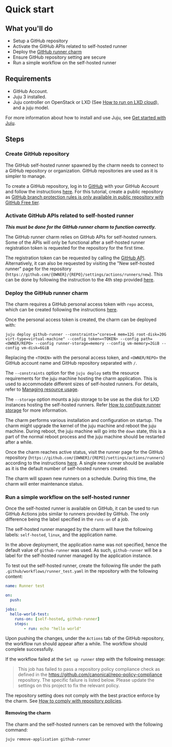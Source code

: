# Quick start

## What you'll do

- Setup a GitHub repository
- Activate the GitHub APIs related to self-hosted runner
- Deploy the [GitHub runner charm](https://charmhub.io/github-runner)
- Ensure GitHub repository setting are secure
- Run a simple workflow on the self-hosted runner

## Requirements

- GitHub Account.
- Juju 3 installed.
- Juju controller on OpenStack or LXD (See [How to run on LXD cloud](https://charmhub.io/github-runner/docs/run-on-lxd)), and a juju model.

For more information about how to install and use Juju, see [Get started with Juju](https://juju.is/docs/olm/get-started-with-juju).

## Steps

### Create GitHub repository

The GitHub self-hosted runner spawned by the charm needs to connect to a GitHub repository or organization. GitHub repositories are used as it is simpler to manage.

To create a GitHub repository, log in to [GitHub](https://github.com) with your GitHub Account and follow the instructions [here](https://docs.github.com/en/get-started/quickstart/create-a-repo#create-a-repository). For this tutorial, create a public repository as [GitHub branch protection rules is only available in public repository with GitHub Free tier](https://docs.github.com/en/repositories/configuring-branches-and-merges-in-your-repository/managing-protected-branches/managing-a-branch-protection-rule).

### Activate GitHub APIs related to self-hosted runner

***This must be done for the GitHub runner charm to function correctly.***

The GitHub runner charm relies on GitHub APIs for self-hosted runners. Some of the APIs will only be functional after a self-hosted runner registration token is requested for the repository for the first time.

The registration token can be requested by calling the [GitHub API](https://docs.github.com/en/rest/actions/self-hosted-runners?apiVersion=2022-11-28#create-a-registration-token-for-a-repository). Alternatively, it can also be requested by visiting the "New self-hosted runner" page for the repository (`https://github.com/{OWNER}/{REPO}/settings/actions/runners/new`). This can be done by following the instruction to the 4th step provided [here](https://docs.github.com/en/actions/hosting-your-own-runners/managing-self-hosted-runners/adding-self-hosted-runners#adding-a-self-hosted-runner-to-a-repository).

### Deploy the GitHub runner charm

The charm requires a GitHub personal access token with `repo` access, which can be created following the instructions [here](https://docs.github.com/en/authentication/keeping-your-account-and-data-secure/managing-your-personal-access-tokens#creating-a-personal-access-token-classic).

Once the personal access token is created, the charm can be deployed with:

```shell
juju deploy github-runner --constraints="cores=4 mem=12G root-disk=20G virt-type=virtual-machine" --config token=<TOKEN> --config path=<OWNER/REPO> --config runner-storage=memory --config vm-memory=2GiB --config vm-disk=6GiB
```

Replacing the `<TOKEN>` with the personal access token, and `<OWNER/REPO>` the GitHub account name and GitHub repository separated with `/`.

The `--constraints` option for the `juju deploy` sets the resource requirements for the juju machine hosting the charm application. This is used to accommodate different sizes of self-hosted runners. For details, refer to [Managing resource usage](https://charmhub.io/github-runner/docs/managing-resource-usage).

The `--storage` option mounts a juju storage to be use as the disk for LXD instances hosting the self-hosted runners. Refer [How to configure runner storage](https://charmhub.io/github-runner/docs/configure-runner-storage) for more information.

The charm performs various installation and configuration on startup. The charm might upgrade the kernel of the juju machine and reboot the juju machine. During reboot, the juju machine will go into the `down` state, this is a part of the normal reboot process and the juju machine should be restarted after a while.

Once the charm reaches active status, visit the runner page for the GitHub repository (`https://github.com/{OWNER}/{REPO}/settings/actions/runners`) according to the instructions [here](https://docs.github.com/en/actions/hosting-your-own-runners/managing-self-hosted-runners/using-self-hosted-runners-in-a-workflow#viewing-available-runners-for-a-repository). A single new runner should be available as it is the default number of self-hosted runners created.

The charm will spawn new runners on a schedule. During this time, the charm will enter maintenance status.

### Run a simple workflow on the self-hosted runner

Once the self-hosted runner is available on GitHub, it can be used to run GitHub Actions jobs similar to runners provided by GitHub. The only difference being the label specified in the `runs-on` of a job.

The self-hosted runner managed by the charm will have the following labels: `self-hosted`, `linux`, and the application name.

In the above deployment, the application name was not specified, hence the default value of `github-runner` was used. As such, `github-runner` will be a label for the self-hosted runner managed by the application instance.

To test out the self-hosted runner, create the following file under the path `.github/workflows/runner_test.yaml` in the repository with the following content:

```yaml
name: Runner test

on:
  push:

jobs:
  hello-world-test:
    runs-on: [self-hosted, github-runner]
    steps:
        - run: echo "hello world"
```

Upon pushing the changes, under the `Actions` tab of the GitHub repository, the workflow run should appear after a while. The workflow should complete successfully.

If the workflow failed at the `Set up runner` step with the following message:

> This job has failed to pass a repository policy compliance check as defined in the https://github.com/canonical/repo-policy-compliance repository. The specific failure is listed below. Please update the settings on this project to fix the relevant policy.

The repository setting does not comply with the best practice enforce by the charm. See [How to comply with repository policies](https://charmhub.io/github-runner/docs/repo-policy).

#### Removing the charm

The charm and the self-hosted runners can be removed with the following command:

```shell
juju remove-application github-runner
```
